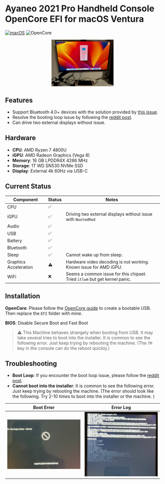# Ayaneo 2021 Pro Handheld Console OpenCore EFI for macOS Ventura

<!-- add github tags here -->
[![macOS](https://img.shields.io/badge/macOS-13.6.4-blue)](https://www.apple.com/macos/big-sur-preview/)
![OpenCore](https://img.shields.io/badge/OpenCore-0.9.1-9cf)

<!-- insert picture at the center with 50% scale -->
<p align="center">
  <img src="figs/hardware.jpeg" width="40%">
</p>

## Features

* Support Bluetooth 4.0+ devices with the solution provided by [this issue](https://github.com/OpenIntelWireless/IntelBluetoothFirmware/issues/51). 
* Resolve the booting loop issue by following the [reddit post](https://www.reddit.com/r/hackintosh/comments/p5hezn/big_sur_115_stuck_at_eblogresetrecovery_use/).
* Can drive two external displays without issue. 

## Hardware

* **CPU**: AMD Ryzen 7 4800U
* **iGPU**: AMD Radeon Graphics (Vega 8)
* **Memory**: 16 GB LPDDR4X 4266 MHz
* **Storage**: 1T WD SN530 NVMe SSD
* **Display**: External 4k 60Hz via USB-C

## Current Status

| Component | Status | Notes |
| --------- | ------ | ----- |
| CPU | ✅ | |
| iGPU | ✅ | Driving two external displays without issue with `NootedRed` |
| Audio | ✅ | |
| USB | ✅ | |
| Battery | ✅ | |
| Bluetooth | ✅ | |
| Sleep | ✅ | Cannot wake up from sleep. |
| Graphics Acceleration | ⚠️ | Hardware video decoding is not working. Known issue for AMD iGPU. |
| WiFi | ❌ | Seems a common issue for this chipset. Tried `itlwm` but get kernel panic. |


## Installation

**OpenCore**: Please follow the [OpenCore guide](https://dortania.github.io/OpenCore-Install-Guide/installer-guide/) to create a bootable USB. Then replace the `EFI` folder with mine.

**BIOS**: Disable Secure Boot and Fast Boot


> ⚠️ This Machine behaves strangely when booting from USB. It may take several tries to boot into the installer. It is common to see the following error. Just keep trying by rebooting the machine. (The `TM` key in the console can do the reboot quickly.)

## Troubleshooting

* **Boot Loop**: If you encounter the boot loop issue, please follow the [reddit post](https://www.reddit.com/r/hackintosh/comments/p5hezn/big_sur_115_stuck_at_eblogresetrecovery_use/).
* **Cannot boot into the installer**: It is common to see the following error. Just keep trying by rebooting the machine. (The error should look like the following. Try 2-10 times to boot into the installer or the machine. )

| **Boot Error** | **Error Log** |
| ------------- | ------------- |
| ![](figs/boot_error.jpeg) | ![](figs/boot_error2.jpeg) |